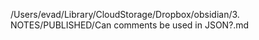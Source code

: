 /Users/evad/Library/CloudStorage/Dropbox/obsidian/3. NOTES/PUBLISHED/Can comments be used in JSON?.md